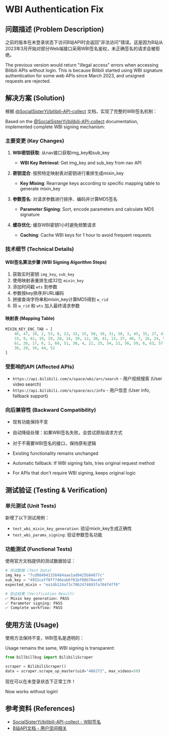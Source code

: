 # WBI Authentication Fix

## 问题描述 (Problem Description)

之前的版本在未登录状态下访问B站API时会返回"非法访问"错误。这是因为B站从2023年3月开始对部分Web端接口采用WBI签名鉴权，未正确签名的请求会被拒绝。

The previous version would return "illegal access" errors when accessing Bilibili APIs without login. This is because Bilibili started using WBI signature authentication for some web APIs since March 2023, and unsigned requests are rejected.

## 解决方案 (Solution)

根据 [@SocialSisterYi/bilibili-API-collect](https://github.com/SocialSisterYi/bilibili-API-collect) 文档，实现了完整的WBI签名机制：

Based on the [@SocialSisterYi/bilibili-API-collect](https://github.com/SocialSisterYi/bilibili-API-collect) documentation, implemented complete WBI signing mechanism:

### 主要变更 (Key Changes)

1. **WBI密钥获取**: 从nav接口获取img_key和sub_key
   - **WBI Key Retrieval**: Get img_key and sub_key from nav API

2. **密钥混合**: 按照特定映射表对密钥进行重排生成mixin_key  
   - **Key Mixing**: Rearrange keys according to specific mapping table to generate mixin_key

3. **参数签名**: 对请求参数进行排序、编码并计算MD5签名
   - **Parameter Signing**: Sort, encode parameters and calculate MD5 signature

4. **缓存优化**: 缓存WBI密钥1小时避免频繁请求
   - **Caching**: Cache WBI keys for 1 hour to avoid frequent requests

### 技术细节 (Technical Details)

#### WBI签名算法步骤 (WBI Signing Algorithm Steps)

1. 获取实时密钥 `img_key`, `sub_key`
2. 使用映射表重排生成32位 `mixin_key`  
3. 添加时间戳 `wts` 到参数
4. 参数按key排序并URL编码
5. 拼接查询字符串和mixin_key计算MD5得到 `w_rid`
6. 将 `w_rid` 和 `wts` 加入最终请求参数

#### 映射表 (Mapping Table)

```python
MIXIN_KEY_ENC_TAB = [
    46, 47, 18, 2, 53, 8, 23, 32, 15, 50, 10, 31, 58, 3, 45, 35, 27, 43, 5, 49,
    33, 9, 42, 19, 29, 28, 14, 39, 12, 38, 41, 13, 37, 48, 7, 16, 24, 55, 40,
    61, 26, 17, 0, 1, 60, 51, 30, 4, 22, 25, 54, 21, 56, 59, 6, 63, 57, 62, 11,
    36, 20, 34, 44, 52
]
```

### 受影响的API (Affected APIs)

- `https://api.bilibili.com/x/space/wbi/arc/search` - 用户视频搜索 (User video search)
- `https://api.bilibili.com/x/space/acc/info` - 用户信息 (User info, fallback support)

### 向后兼容性 (Backward Compatibility)

- 现有功能保持不变
- 自动降级处理：如果WBI签名失败，会尝试原始请求方式
- 对于不需要WBI签名的接口，保持原有逻辑

- Existing functionality remains unchanged
- Automatic fallback: If WBI signing fails, tries original request method  
- For APIs that don't require WBI signing, keeps original logic

## 测试验证 (Testing & Verification)

### 单元测试 (Unit Tests)

新增了以下测试用例：

- `test_wbi_mixin_key_generation`: 验证mixin_key生成正确性
- `test_wbi_params_signing`: 验证参数签名功能

### 功能测试 (Functional Tests)

使用官方文档提供的测试数据验证：

```python
# 测试数据 (Test Data)
img_key = "7cd084941338484aae1ad9425b84077c"
sub_key = "4932caff0ff746eab6f01bf08b70ac45" 
expected_mixin = "ea1db124af3c7062474693fa704f4ff8"

# 验证结果 (Verification Result)  
✅ Mixin key generation: PASS
✅ Parameter signing: PASS
✅ Complete workflow: PASS
```

## 使用方法 (Usage)

使用方法保持不变，WBI签名是透明的：

Usage remains the same, WBI signing is transparent:

```python
from billbillbug import BilibiliScraper

scraper = BilibiliScraper()
data = scraper.scrape_up_master(uid="486272", max_videos=50)
```

现在可以在未登录状态下正常工作！

Now works without login!

## 参考资料 (References)

- [SocialSisterYi/bilibili-API-collect - WBI签名](https://github.com/SocialSisterYi/bilibili-API-collect/blob/master/docs/misc/sign/wbi.md)
- [B站API文档 - 用户空间相关](https://socialsisteryi.github.io/bilibili-API-collect/docs/user/space.html)